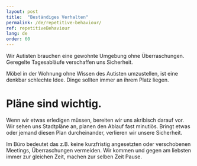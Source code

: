 ```yaml
---
layout: post
title:  "Beständiges Verhalten"
permalink: /de/repetitive-behaviour/
ref: repetitiveBehaviour
lang: de
order: 60
---
```


Wir Autisten brauchen eine gewohnte Umgebung ohne Überraschungen. Geregelte Tagesabläufe verschaffen uns Sicherheit.

Möbel in der Wohnung ohne Wissen des Autisten umzustellen, ist eine denkbar schlechte Idee. Dinge sollten immer an ihrem Platz liegen.

# Pläne sind wichtig.
Wenn wir etwas erledigen müssen, bereiten wir uns akribisch darauf vor. Wir sehen uns Stadtpläne an, planen den Ablauf fast minutiös. Bringt etwas oder jemand diesen Plan durcheinander, verlieren wir unsere Sicherheit. 

Im Büro bedeutet das z.B. keine kurzfristig angesetzten oder verschobenen Meetings, Überraschungen vermeiden. Wir kommen und gegen am liebsten immer zur gleichen Zeit, machen zur selben Zeit Pause. 